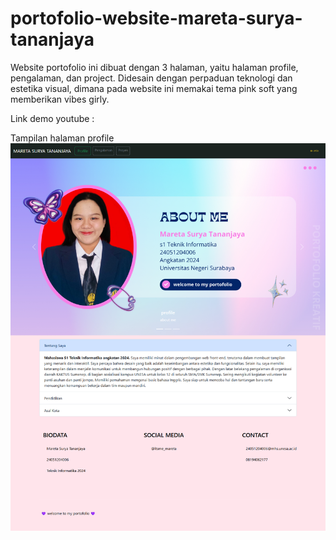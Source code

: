 # portofolio-website-mareta-surya-tananjaya

Website portofolio ini dibuat dengan 3 halaman, yaitu halaman profile, pengalaman, dan project. Didesain dengan perpaduan teknologi dan estetika visual, dimana pada website ini memakai tema pink soft yang memberikan vibes girly. 

Link demo youtube :

Tampilan halaman profile
![alt text](https://github.com/006mareta/portofolio-website-mareta-surya-tananjaya/blob/main/Tampilan%20website/profile.png)
